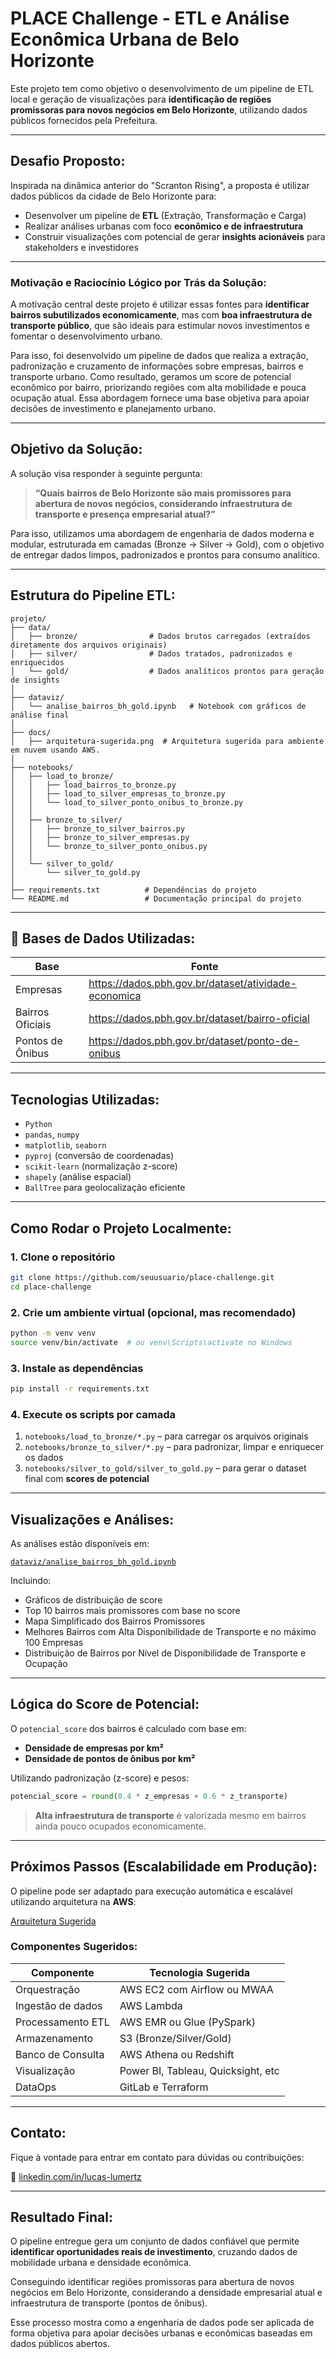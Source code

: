 # PLACE Challenge - ETL e Análise Econômica Urbana de Belo Horizonte

Este projeto tem como objetivo o desenvolvimento de um pipeline de ETL local e geração de visualizações para **identificação de regiões promissoras para novos negócios em Belo Horizonte**, utilizando dados públicos fornecidos pela Prefeitura.

---

## Desafio Proposto:

Inspirada na dinâmica anterior do "Scranton Rising", a proposta é utilizar dados públicos da cidade de Belo Horizonte para:

- Desenvolver um pipeline de **ETL** (Extração, Transformação e Carga)
- Realizar análises urbanas com foco **econômico e de infraestrutura**
- Construir visualizações com potencial de gerar **insights acionáveis** para stakeholders e investidores

---

### Motivação e Raciocínio Lógico por Trás da Solução:

A motivação central deste projeto é utilizar essas fontes para **identificar bairros subutilizados economicamente**, mas com **boa infraestrutura de transporte público**, que são ideais para estimular novos investimentos e fomentar o desenvolvimento urbano.

Para isso, foi desenvolvido um pipeline de dados que realiza a extração, padronização e cruzamento de informações sobre empresas, bairros e transporte urbano. Como resultado, geramos um score de potencial econômico por bairro, priorizando regiões com alta mobilidade e pouca ocupação atual. Essa abordagem fornece uma base objetiva para apoiar decisões de investimento e planejamento urbano.


---

## Objetivo da Solução:

A solução visa responder à seguinte pergunta:

> **“Quais bairros de Belo Horizonte são mais promissores para abertura de novos negócios, considerando infraestrutura de transporte e presença empresarial atual?”**

Para isso, utilizamos uma abordagem de engenharia de dados moderna e modular, estruturada em camadas (Bronze → Silver → Gold), com o objetivo de entregar dados limpos, padronizados e prontos para consumo analítico.

---

## Estrutura do Pipeline ETL:

```plaintext
projeto/
├── data/
│   ├── bronze/                # Dados brutos carregados (extraídos diretamente dos arquivos originais)
│   ├── silver/                # Dados tratados, padronizados e enriquecidos
│   └── gold/                  # Dados analíticos prontos para geração de insights
│
├── dataviz/
│   └── analise_bairros_bh_gold.ipynb   # Notebook com gráficos de análise final
│
├── docs/
│   ├── arquitetura-sugerida.png  # Arquitetura sugerida para ambiente em nuvem usando AWS.
│
├── notebooks/
│   ├── load_to_bronze/
│   │   ├── load_bairros_to_bronze.py
│   │   ├── load_to_silver_empresas_to_bronze.py
│   │   └── load_to_silver_ponto_onibus_to_bronze.py
│   │
│   ├── bronze_to_silver/
│   │   ├── bronze_to_silver_bairros.py
│   │   ├── bronze_to_silver_empresas.py
│   │   └── bronze_to_silver_ponto_onibus.py
│   │
│   └── silver_to_gold/
│       └── silver_to_gold.py
│
├── requirements.txt          # Dependências do projeto
└── README.md                 # Documentação principal do projeto
```

---

## 🧪 Bases de Dados Utilizadas:

| Base                  | Fonte                                                                 |
|-----------------------|-----------------------------------------------------------------------|
| Empresas              | https://dados.pbh.gov.br/dataset/atividade-economica                 |
| Bairros Oficiais      | https://dados.pbh.gov.br/dataset/bairro-oficial                      |
| Pontos de Ônibus      | https://dados.pbh.gov.br/dataset/ponto-de-onibus                     |

---

## Tecnologias Utilizadas:

- `Python`
- `pandas`, `numpy`
- `matplotlib`, `seaborn`
- `pyproj` (conversão de coordenadas)
- `scikit-learn` (normalização z-score)
- `shapely` (análise espacial)
- `BallTree` para geolocalização eficiente

---

## Como Rodar o Projeto Localmente:

### 1. Clone o repositório

```bash
git clone https://github.com/seuusuario/place-challenge.git
cd place-challenge
```

### 2. Crie um ambiente virtual (opcional, mas recomendado)

```bash
python -m venv venv
source venv/bin/activate  # ou venv\Scripts\activate no Windows
```

### 3. Instale as dependências

```bash
pip install -r requirements.txt
```

### 4. Execute os scripts por camada

1. `notebooks/load_to_bronze/*.py` – para carregar os arquivos originais
2. `notebooks/bronze_to_silver/*.py` – para padronizar, limpar e enriquecer os dados
3. `notebooks/silver_to_gold/silver_to_gold.py` – para gerar o dataset final com **scores de potencial**

---

## Visualizações e Análises:

As análises estão disponíveis em:

[`dataviz/analise_bairros_bh_gold.ipynb`](dataviz/analise_bairros_bh_gold.ipynb)

Incluindo:
- Gráficos de distribuição de score
- Top 10 bairros mais promissores com base no score
- Mapa Simplificado dos Bairros Promissores
- Melhores Bairros com Alta Disponibilidade de Transporte e no máximo 100 Empresas
- Distribuição de Bairros por Nível de Disponibilidade de Transporte e Ocupação

---

## Lógica do Score de Potencial:

O `potencial_score` dos bairros é calculado com base em:

- **Densidade de empresas por km²**
- **Densidade de pontos de ônibus por km²**

Utilizando padronização (z-score) e pesos:

```python
potencial_score = round(0.4 * z_empresas + 0.6 * z_transporte)
```

> **Alta infraestrutura de transporte** é valorizada mesmo em bairros ainda pouco ocupados economicamente.

---

## Próximos Passos (Escalabilidade em Produção):

O pipeline pode ser adaptado para execução automática e escalável utilizando arquitetura na **AWS**:

[Arquitetura Sugerida ](https://github.com/LLR798/Desafio-Place/blob/main/docs/arquitetura.png)

### Componentes Sugeridos:

| Componente              | Tecnologia Sugerida         |
|-------------------------|-----------------------------|
| Orquestração            | AWS EC2 com Airflow ou MWAA  |
| Ingestão de dados       | AWS Lambda                  |
| Processamento ETL       | AWS EMR ou Glue (PySpark)   |
| Armazenamento           | S3 (Bronze/Silver/Gold)     |
| Banco de Consulta       | AWS Athena ou Redshift      |
| Visualização            | Power BI, Tableau, Quicksight, etc |
| DataOps                 | GitLab e Terraform          |

---

## Contato:

Fique à vontade para entrar em contato para dúvidas ou contribuições:

🔗 [linkedin.com/in/lucas-lumertz](https://linkedin.com/in/lucas-lumertz)

---

## Resultado Final:

O pipeline entregue gera um conjunto de dados confiável que permite **identificar oportunidades reais de investimento**, cruzando dados de mobilidade urbana e densidade econômica.

Conseguindo identificar regiões promissoras para abertura de novos negócios em Belo Horizonte, considerando a densidade empresarial atual e infraestrutura de transporte (pontos de ônibus).

Esse processo mostra como a engenharia de dados pode ser aplicada de forma objetiva para apoiar decisões urbanas e econômicas baseadas em dados públicos abertos.